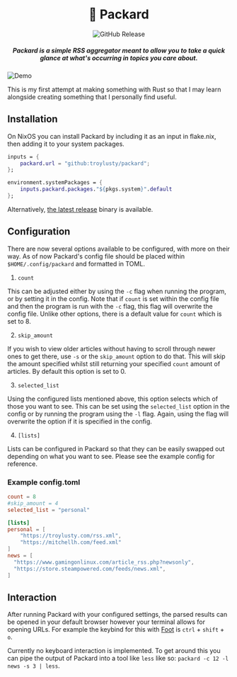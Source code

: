 <div align="center">
  <h1>️📰 Packard</h1>
  <img alt="GitHub Release" src="https://img.shields.io/github/v/release/troylusty/packard">
  <h5>Packard is a simple RSS aggregator meant to allow you to take a quick glance at what's occurring in topics you care about.</h5>
</div>

![Demo](https://github.com/user-attachments/assets/439f34ef-5c33-4bd1-bce1-1f0fa549794f)

This is my first attempt at making something with Rust so that I may learn alongside creating something that I personally find useful.

## Installation

On NixOS you can install Packard by including it as an input in flake.nix, then adding it to your system packages.

```nix
inputs = {
    packard.url = "github:troylusty/packard";
};
```

```nix
environment.systemPackages = {
    inputs.packard.packages."${pkgs.system}".default
};
```

Alternatively, [the latest release](https://github.com/troylusty/packard/releases/latest) binary is available.

## Configuration

There are now several options available to be configured, with more on their way. As of now Packard's config file should be placed within `$HOME/.config/packard` and formatted in TOML.

1. `count`

This can be adjusted either by using the `-c` flag when running the program, or by setting it in the config. Note that if `count` is set within the config file and then the program is run with the `-c` flag, this flag will overwrite the config file. Unlike other options, there is a default value for `count` which is set to 8.

2. `skip_amount`

If you wish to view older articles without having to scroll through newer ones to get there, use `-s` or the `skip_amount` option to do that. This will skip the amount specified whilst still returning your specified `count` amount of articles. By default this option is set to 0.

3. `selected_list`

Using the configured lists mentioned above, this option selects which of those you want to see. This can be set using the `selected_list` option in the config or by running the program using the `-l` flag. Again, using the flag will overwrite the option if it is specified in the config.

4. `[lists]`

Lists can be configured in Packard so that they can be easily swapped out depending on what you want to see. Please see the example config for reference.

### Example config.toml

```toml
count = 8
#skip_amount = 4
selected_list = "personal"

[lists]
personal = [
    "https://troylusty.com/rss.xml",
    "https://mitchellh.com/feed.xml"
]
news = [
  "https://www.gamingonlinux.com/article_rss.php?newsonly",
  "https://store.steampowered.com/feeds/news.xml",
]
```

## Interaction

After running Packard with your configured settings, the parsed results can be opened in your default browser however your terminal allows for opening URLs. For example the keybind for this with [Foot](https://codeberg.org/dnkl/foot#urls) is `ctrl` + `shift` + `o`.

Currently no keyboard interaction is implemented. To get around this you can pipe the output of Packard into a tool like `less` like so: `packard -c 12 -l news -s 3 | less`.
